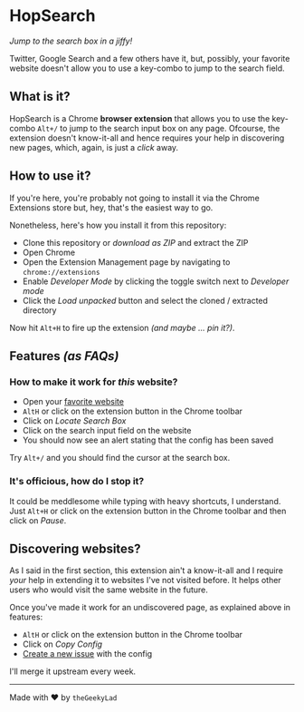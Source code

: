 # HopSearch

_Jump to the search box in a jiffy!_

Twitter, Google Search and a few others have it, but, possibly, your favorite website doesn't allow you to use a key-combo to jump to the search field.

## What is it?

HopSearch is a Chrome **browser extension** that allows you to use the key-combo `Alt+/` to jump to the search input box on any page. Ofcourse, the extension doesn't know-it-all and hence requires your help in discovering new pages, which, again, is just a _click_ away.

## How to use it?

If you're here, you're probably not going to install it via the Chrome Extensions store but, hey, that's the easiest way to go.

Nonetheless, here's how you install it from this repository:

- Clone this repository or _download as ZIP_ and extract the ZIP
- Open Chrome
- Open the Extension Management page by navigating to `chrome://extensions`
- Enable _Developer Mode_ by clicking the toggle switch next to _Developer mode_
- Click the _Load unpacked_ button and select the cloned / extracted directory

Now hit `Alt+H` to fire up the extension _(and maybe ... pin it?)_.

## Features _(as FAQs)_

### How to make it work for _this_ website?

- Open your [favorite website](https://www.reddit.com/r/selfhosted/)
- `AltH` or click on the extension button in the Chrome toolbar
- Click on _Locate Search Box_
- Click on the search input field on the website
- You should now see an alert stating that the config has been saved

Try `Alt+/` and you should find the cursor at the search box.

### It's officious, how do I stop it?

It could be meddlesome while typing with heavy shortcuts, I understand. Just `Alt+H` or click on the extension button in the Chrome toolbar and then click on _Pause_.

## Discovering websites?

As I said in the first section, this extension ain't a know-it-all and I require _your_ help in extending it to websites I've not visited before. It helps other users who would visit the same website in the future.

Once you've made it work for an undiscovered page, as explained above in features:

- `AltH` or click on the extension button in the Chrome toolbar
- Click on _Copy Config_
- [Create a new issue](https://github.com/theGeekyLad/hopsearch-extension/issues/new) with the config

I'll merge it upstream every week.

---

Made with :heart: by `theGeekyLad`

<!--
## To-Do

- Supported pages must have ext. icon active
-->